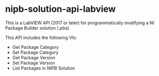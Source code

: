 # nipb-solution-api-labview
 This is a LabVIEW API (2017 or later) for programmatically modifying a NI Package Builder solution (.pbs)
 
 This API includes the following VIs:
 * Get Package Category
 * Set Package Category
 * Get Package Version
 * Set Package Version
 * List Packages in NIPB Solution
